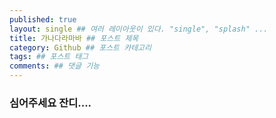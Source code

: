 ```yaml
---
published: true
layout: single ## 여러 레이아웃이 있다. "single", "splash" ...
title: 가나다라마바 ## 포스트 제목
category: Github ## 포스트 카테고리
tags: ## 포스트 태그
comments: ## 댓글 기능
---
```


### 심어주세요 잔디....
